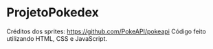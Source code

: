 # ProjetoPokedex

Créditos dos sprites: https://github.com/PokeAPI/pokeapi
Código feito utilizando HTML, CSS e JavaScript.
